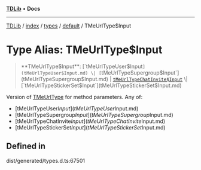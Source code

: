 [**TDLib**](../../../../../../README.md) • **Docs**

***

[TDLib](../../../../../../modules.md) / [index](../../../../../README.md) / [types](../../../README.md) / [default](../README.md) / TMeUrlType$Input

# Type Alias: TMeUrlType$Input

> **TMeUrlType$Input**: [`tMeUrlTypeUser$Input`](tMeUrlTypeUser$Input.md) \| [`tMeUrlTypeSupergroup$Input`](tMeUrlTypeSupergroup$Input.md) \| [`tMeUrlTypeChatInvite$Input`](tMeUrlTypeChatInvite$Input.md) \| [`tMeUrlTypeStickerSet$Input`](tMeUrlTypeStickerSet$Input.md)

Version of [TMeUrlType](TMeUrlType.md) for method parameters.
Any of:
- [tMeUrlTypeUser$Input](tMeUrlTypeUser$Input.md)
- [tMeUrlTypeSupergroup$Input](tMeUrlTypeSupergroup$Input.md)
- [tMeUrlTypeChatInvite$Input](tMeUrlTypeChatInvite$Input.md)
- [tMeUrlTypeStickerSet$Input](tMeUrlTypeStickerSet$Input.md)

## Defined in

dist/generated/types.d.ts:67501
